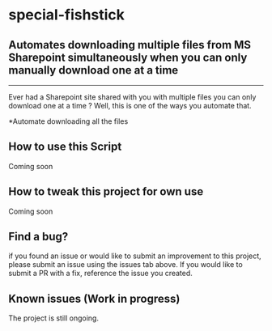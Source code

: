 # special-fishstick

## Automates downloading multiple files from MS Sharepoint simultaneously when you can only manually download one at a time

______________

Ever had a Sharepoint site shared with you with multiple files you can only download one at a time ? Well, this is one of the ways you automate that.

*Automate downloading all the files


## How to use this Script

Coming soon

## How to tweak this project for own use 

Coming soon

## Find a bug?

if you found an issue or would like to submit an improvement to this project, please submit an issue using the issues tab above. If you would like to submit a PR with a fix, reference the issue you created.

## Known issues (Work in progress)

The project is still ongoing. 
